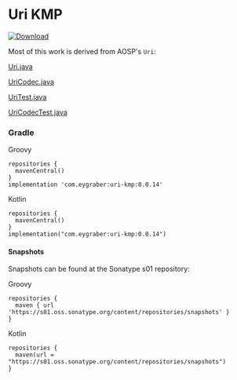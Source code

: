 # Uri KMP

[![Download](https://img.shields.io/maven-central/v/com.eygraber/uri-kmp/0.0.14)](https://search.maven.org/artifact/com.eygraber/uri-kmp)

Most of this work is derived from AOSP's `Uri`:

[Uri.java](https://android.googlesource.com/platform/frameworks/base/+/8f721b9229a91164346b595de73048034e7e7422/core/java/android/net/Uri.java)

[UriCodec.java](https://android.googlesource.com/platform/frameworks/base/+/c3a27297c4643f55f619a68e1f45d87e606c7590/core/java/android/net/UriCodec.java)

[UriTest.java](https://android.googlesource.com/platform/frameworks/base/+/8f721b9229a91164346b595de73048034e7e7422/core/tests/coretests/src/android/net/UriTest.java)

[UriCodecTest.java](https://android.googlesource.com/platform/frameworks/base/+/8f721b9229a91164346b595de73048034e7e7422/core/tests/coretests/src/android/net/UriCodecTest.java)

### Gradle

Groovy
```
repositories {
  mavenCentral()
}
implementation 'com.eygraber:uri-kmp:0.0.14'
```

Kotlin
```
repositories {
  mavenCentral()
}
implementation("com.eygraber:uri-kmp:0.0.14")
```

#### Snapshots

Snapshots can be found at the Sonatype s01 repository:

Groovy
```
repositories {
  maven { url 'https://s01.oss.sonatype.org/content/repositories/snapshots' }
}
```

Kotlin
```
repositories {
  maven(url = "https://s01.oss.sonatype.org/content/repositories/snapshots")
}
```
